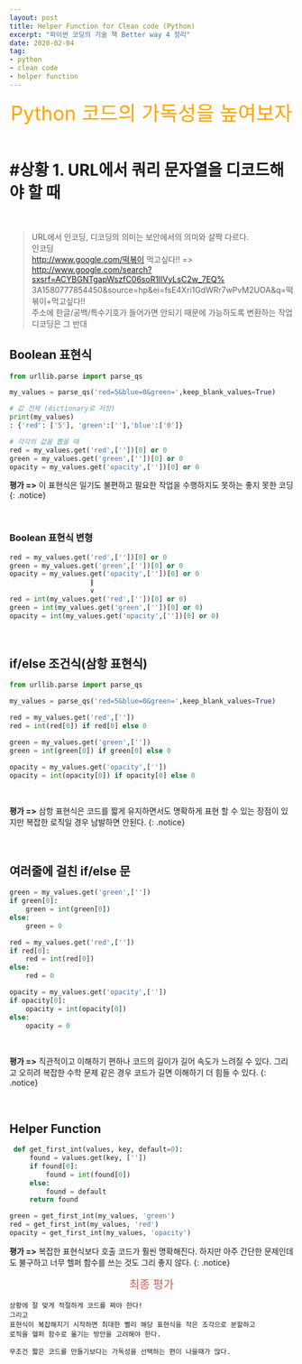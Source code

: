 ```yaml
---
layout: post
title: Helper Function for Clean code (Python)
excerpt: "파이썬 코딩의 기술 책 Better way 4 정리"
date: 2020-02-04
tag:
- python
- clean code
- helper function
---
```



<center><span style="color: orange; font-size: 35px">Python 코드의 가독성을 높여보자</span></center>

<br>


# #상황 1. URL에서 쿼리 문자열을 디코드해야 할 때

<br>

> URL에서 인코딩, 디코딩의 의미는 보안에서의 의미와 살짝 다르다. <br>
> 인코딩 <br>
> http://www.google.com/떡볶이 먹고싶다!!
> => http://www.google.com/search?sxsrf=ACYBGNTgapWszfC06soR1IlVyLsC2w_7EQ% <br>
> 3A1580777854450&source=hp&ei=fsE4Xri1GdWRr7wPvM2UOA&q=떡볶이+먹고싶다!! <br>
> 주소에 한글/공백/특수기호가 들어가면 안되기 때문에 가능하도록 변환하는 작업 <br>
> 디코딩은 그 반대 

## Boolean 표현식

```python
from urllib.parse import parse_qs

my_values = parse_qs('red=5&blue=0&green=',keep_blank_values=True)

# 값 전체 (dictionary로 저장)
print(my_values)
: {'red': ['5'], 'green':[''],'blue':['0']}

# 각각의 값을 뽑을 때
red = my_values.get('red',[''])[0] or 0
green = my_values.get('green',[''])[0] or 0
opacity = my_values.get('opacity',[''])[0] or 0
```

**평가 =>** 이 표현식은 일기도 불편하고 필요한 작업을 수행하지도 못하는 좋지 못한 코딩
{: .notice}

<br>

### Boolean 표현식 변형

```python
red = my_values.get('red',[''])[0] or 0
green = my_values.get('green',[''])[0] or 0
opacity = my_values.get('opacity',[''])[0] or 0
                    ∥
                    ∨
red = int(my_values.get('red',[''])[0] or 0)
green = int(my_values.get('green',[''])[0] or 0)
opacity = int(my_values.get('opacity',[''])[0] or 0)               
```

<br>

## if/else 조건식(삼항 표현식)

```python
from urllib.parse import parse_qs

my_values = parse_qs('red=5&blue=0&green=',keep_blank_values=True)

red = my_values.get('red',[''])
red = int(red[0]) if red[0] else 0

green = my_values.get('green',[''])
green = int(green[0]) if green[0] else 0

opacity = my_values.get('opacity',[''])
opacity = int(opacity[0]) if opacity[0] else 0
```
<br>

**평가 =>** 삼항 표현식은 코드를 짧게 유지하면서도 명확하게 표현 할 수 있는 장점이 있지만 복잡한 로직일 경우 남발하면 안된다.
{: .notice}

<br>

## 여러줄에 걸친 if/else 문

```python
green = my_values.get('green',[''])
if green[0]:
    green = int(green[0])
else:
    green = 0

red = my_values.get('red',[''])
if red[0]:
    red = int(red[0])
else:
    red = 0

opacity = my_values.get('opacity',[''])
if opacity[0]:
    opacity = int(opacity[0])
else:
    opacity = 0    
```

<br>

**평가 =>** 직관적이고 이해하기 편하나 코드의 길이가 길어 속도가 느려질 수 있다. 그리고 오히려 복잡한 수학 문제 같은 경우 코드가 길면 이해하기 더 힘들 수 있다.
{: .notice}

<br>


## Helper Function

```python
 def get_first_int(values, key, default=0):
     found = values.get(key, [''])
     if found[0]:
         found = int(found[0])
     else:
         found = default
     return found

green = get_first_int(my_values, 'green')
red = get_first_int(my_values, 'red')
opacity = get_first_int(my_values, 'opacity')
```

**평가 =>** 복잡한 표현식보다 호출 코드가 훨씬 명확해진다. 하지만 아주 간단한 문제인데도 불구하고 너무 헬퍼 함수를 쓰는 것도 그리 좋지 않다.
{: .notice}


<center><span style="color: #ca6257; font-size: 20px">최종 평가</span></center>

```
상황에 잘 맞게 적절하게 코드를 짜야 한다!
그리고
표현식이 복잡해지기 시작하면 최대한 빨리 해당 표현식을 작은 조각으로 분할하고
로직을 헬퍼 함수로 옮기는 방안을 고려해야 한다.

무조건 짧은 코드를 만들기보다는 가독성을 선택하는 편이 나을때가 많다.
```
